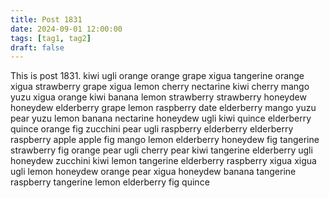 ```yaml
---
title: Post 1831
date: 2024-09-01 12:00:00
tags: [tag1, tag2]
draft: false
---
```

This is post 1831.
kiwi
ugli
orange
orange
grape
xigua
tangerine
orange
xigua
strawberry
grape
xigua
lemon
cherry
nectarine
kiwi
cherry
mango
yuzu
xigua
orange
kiwi
banana
lemon
strawberry
strawberry
honeydew
honeydew
elderberry
grape
lemon
raspberry
date
elderberry
mango
yuzu
pear
yuzu
lemon
banana
nectarine
honeydew
ugli
kiwi
quince
elderberry
quince
orange
fig
zucchini
pear
ugli
raspberry
elderberry
elderberry
raspberry
apple
apple
fig
mango
lemon
elderberry
honeydew
fig
tangerine
strawberry
fig
orange
pear
ugli
cherry
pear
kiwi
tangerine
elderberry
ugli
honeydew
zucchini
kiwi
lemon
tangerine
elderberry
raspberry
xigua
xigua
ugli
lemon
honeydew
orange
pear
xigua
honeydew
banana
tangerine
raspberry
tangerine
lemon
elderberry
fig
quince
